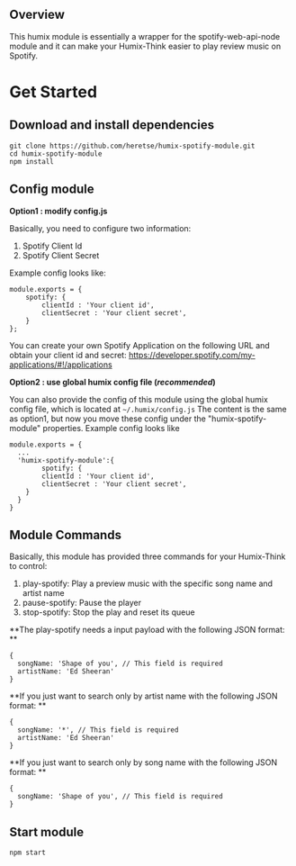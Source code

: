 ## Overview

This humix module is essentially a wrapper for the spotify-web-api-node module and it can make your Humix-Think easier to play review music on Spotify.

##

# Get Started

## Download and install dependencies
```
git clone https://github.com/heretse/humix-spotify-module.git
cd humix-spotify-module
npm install
```
## Config module

**Option1 : modify config.js**

Basically, you need to configure two information:
1. Spotify Client Id
2. Spotify Client Secret

Example config looks like:
```
module.exports = {
    spotify: {
        clientId : 'Your client id',
        clientSecret : 'Your client secret',
    }
};
```
You can create your own Spotify Application on the following URL and obtain your client id and secret:
https://developer.spotify.com/my-applications/#!/applications

**Option2 : use global humix config file (*recommended*)**

You can also provide the config of this module using the global humix config file, which is located at `~/.humix/config.js`
The content is the same as option1, but now you move these config under the "humix-spotify-module" properties. Example config looks like
```
module.exports = {
  ...
  'humix-spotify-module':{
        spotify: {
        clientId : 'Your client id',
        clientSecret : 'Your client secret',
    }
  }
}
```

## Module Commands

Basically, this module has provided three commands for your Humix-Think to control:

1. play-spotify: Play a preview music with the specific song name and artist name 
2. pause-spotify: Pause the player
3. stop-spotify: Stop the play and reset its queue

**The play-spotify needs a input payload with the following JSON format: **
```
{
  songName: 'Shape of you', // This field is required
  artistName: 'Ed Sheeran'
}
```
**If you just want to search only by artist name with the following JSON format: **
```
{
  songName: '*', // This field is required
  artistName: 'Ed Sheeran'
}
```
**If you just want to search only by song name with the following JSON format: **
```
{
  songName: 'Shape of you', // This field is required
}
```

## Start module
```
npm start
```
